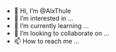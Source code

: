- 👋 Hi, I’m @AlxThule
- 👀 I’m interested in ...
- 🌱 I’m currently learning ...
- 💞️ I’m looking to collaborate on ...
- 📫 How to reach me ...

<!---
AlxThule/AlxThule is a ✨ special ✨ repository because its `README.md` (this file) appears on your GitHub profile.
You can click the Preview link to take a look at your changes.
--->
